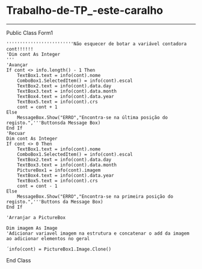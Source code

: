 # Trabalho-de-TP_-este-caralho
----
Public Class Form1

    '''''''''''''''''''''''''Não esquecer de botar a variável contadora cont!!!!!!
    'Dim cont As Integer
    '''
    'Avançar
    If cont <> info.length() - 1 Then
        TextBox1.text = info(cont).nome
        ComboBox1.SelectedItem() = info(cont).escal
        TextBox2.text = info(cont).data.day
        TextBox3.text = info(cont).data.month
        TextBox4.text = info(cont).data.year
        TextBox5.text = info(cont).crs
        cont = cont + 1
    Else
        MessageBox.Show("ERRO","Encontra-se na última posição do registo.",'''Buttonsda Message Box)
    End If
    'Recuar
    Dim cont As Integer
    If cont <> 0 Then
        TextBox1.text = info(cont).nome
        ComboBox1.SelectedItem() = info(cont).escal
        TextBox2.text = info(cont).data.day
        TextBox3.text = info(cont).data.month
        PictureBox1 = info(cont).imagem
        TextBox4.text = info(cont).data.year
        TextBox5.text = info(cont).crs
        cont = cont - 1
    Else
        MessageBox.Show("ERRO","Encontra-se na primeira posição do registo.",'''Buttons da Message Box)
    End If

    'Arranjar a PictureBox

    Dim imagem As Image
    'Adicionar variavel imagem na estrutura e concatenar o add da imagem ao adicionar elementos no geral
    
    ´info(cont) = PictureBox1.Image.Clone()

End Class
